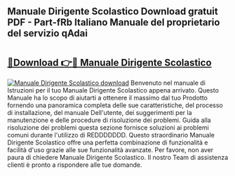 ## Manuale Dirigente Scolastico Download gratuit PDF - Part-fRb Italiano Manuale del proprietario del servizio qAdai

# <h2><a href="http://dfaw80n.blite.top/?on=Manuale+Dirigente+Scolastico">🔗Download 👉🔴 Manuale Dirigente Scolastico</a></h2>

[![Manuale Dirigente Scolastico download](https://i.imgur.com/lujVjoI.png)](http://dfaw80n.blite.top/?on=Manuale+Dirigente+Scolastico)
Benvenuto nel manuale di Istruzioni per il tuo Manuale Dirigente Scolastico appena arrivato. Questo Manuale ha lo scopo di aiutarti a ottenere il massimo dal tuo Prodotto fornendo una panoramica completa delle sue caratteristiche, del processo di installazione, del manuale Dell'utente, dei suggerimenti per la manutenzione e delle procedure di risoluzione dei problemi. Guida alla risoluzione dei problemi questa sezione fornisce soluzioni ai problemi comuni durante l'utilizzo di REDDDDDDD. Questo straordinario Manuale Dirigente Scolastico offre una perfetta combinazione di funzionalità e facilità d'uso grazie alle sue funzionalità avanzate. Per favore, non aver paura di chiedere Manuale Dirigente Scolastico. Il nostro Team di assistenza clienti è pronto a rispondere alle tue domande.
